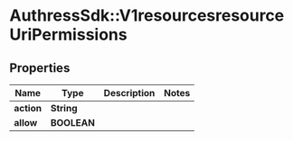 # AuthressSdk::V1resourcesresourceUriPermissions

## Properties
Name | Type | Description | Notes
------------ | ------------- | ------------- | -------------
**action** | **String** |  | 
**allow** | **BOOLEAN** |  | 

